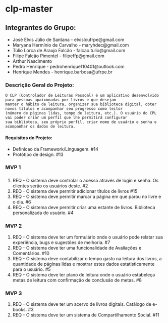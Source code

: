 # clp-master

## Integrantes do Grupo:

<ul>
    <li>José Elvis Júlio de Santana - elvislcufrpe@gmail.com</li>
    <li>Maryana Hermínio de Carvalho - maryhdec@gmail.com</li>
    <li>Túlio Lorca de Araujo Falcão - falcao.tulio@gmail.com</li>
    <li>Filipe Falcão Pimentel - filipeffp@gmail.com</li>
    <li>Arthur Nascimento</li>
    <li>Pedro Henrique - pedrohenrique110401@outlook.com</li>
    <li>Henrique Mendes - henrique.barbosa@ufrpe.br</li>
</ul>

### Descrição Geral do Projeto:

    O CLP (Controlador de Leituras Pessoal) é um aplicativo desenvolvido para pessoas apaixonadas por livros e que desejam
    manter o hábito de leitura, organizar sua biblioteca digital, obter novos títulos e acompanhar seu progresso como leitor
    (número de páginas lidas, tempo de leitura, etc.). O usuário do CPL vai poder criar um perfil que lhe permitirá configurar
    sua biblioteca, seu próprio perfil, criar nome de usuário e senha e acompanhar os dados de leitura.

#### Requisitos do Projeto:
<ul>    
    <li>Definicao da Framework/Linguagem. #14</li>
    <li>Protótipo de design. #13</li>
</ul>

<h3>MVP 1<h3></h3>
<ol>
    <li>REQ - O sistema deve controlar o acesso através de login e senha. Os clientes serão os usuários deste. #2</li>
    <li>REQ - O sistema deve permitir adicionar títulos de livros #15</li>
    <li>REQ - O sistema deve permitir marcar a página em que parou no livre e o dia. #6</li>
    <li>REQ - O sistema deve permitir criar uma estante de livros. Biblioteca personalizada do usuário. #4</li>
</ol> 
<h3>MVP 2</h3>
<ol>
    <li>REQ - O sistema deve ter um formulário onde o usuário pode relatar sua experiência, bugs e sugestões de melhoria. #7</li>
    <li>REQ - O sistema deve ter uma funcionalidade de Avaliações e Comentários. #10</li>
    <li>REQ - O sistema deve contabilizar o tempo gasto na leitura dos livros, a quantidade de páginas lidas e mostrar estes dados estatisticamente para o usuário. #5</li>
    <li>REQ - O sistema deve ter plano de leitura onde o usuário estabeleça metas de leitura com confirmação de conclusão de metas. #8</li>
</ol>
<h3>MVP 3</h3>
<ol>
    <li>REQ - O sistema deve ter um acervo de livros digitais. Catálogo de e-books. #3</li>
    <li>REQ - O sistema deve ter um sistema de Compartilhamento Social. #11</li>
</ol>
